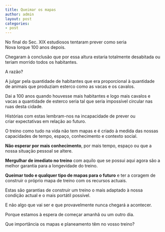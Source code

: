 ```yaml
---
title: Queimar os mapas
author: admin
layout: post
categories:
- post
---
```

No final do Sec. XIX estudiosos tentaram prever como seria Nova Iorque 100 anos depois.

Chegaram à conclusão que por essa altura estaria totalmente desabitada ou teriam morrido todos os habitantes.

A razão?

A julgar pela quantidade de habitantes que era proporcional à quantidade de animais que produziam esterco como as vacas e os cavalos.

Dai a 100 anos quando houvesse mais habitantes e logo mais cavalos e vacas a quantidade de esterco seria tal que seria impossível circular nas ruas desta cidade.

Histórias com estas lembram-nos na incapacidade de prever ou criar expectativas em relação ao futuro.

O treino como tudo na vida não tem mapas e é criado à medida das nossas capacidades de tempo, espaço, conhecimento e contexto social.

**Não esperar por mais conhecimento**, por mais tempo, espaço ou que a nossa situação pessoal se altere.

**Mergulhar de imediato no treino** com aquilo que se possui aqui agora são a melhor garantia para a longevidade do treino.

**Queimar todo e qualquer tipo de mapas para o futuro** e ter a coragem de construir o próprio mapa de treino com os recursos actuais.

Estas são garantias de construir um treino o mais adaptado à nossa condição actual e o mais portátil possível.

E não algo que vai ser e que provavelmente nunca chegará a acontecer.

Porque estamos à espera de começar amanhã ou um outro dia.

Que importância os mapas e planeamento têm no vosso treino?
